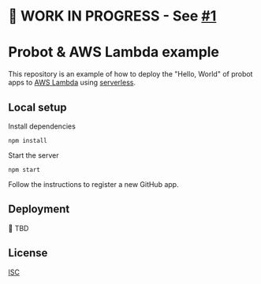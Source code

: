 # 🚧 WORK IN PROGRESS - See [#1](https://github.com/probot/example-aws-lambda-serverless/pull/1)

# Probot & AWS Lambda example

This repository is an example of how to deploy the "Hello, World" of probot apps to [AWS Lambda](https://aws.amazon.com/lambda/) using [serverless](https://www.serverless.com/).

## Local setup

Install dependencies

```
npm install
```

Start the server

```
npm start
```

Follow the instructions to register a new GitHub app.

## Deployment

🚧 TBD

## License

[ISC](LICENSE)

